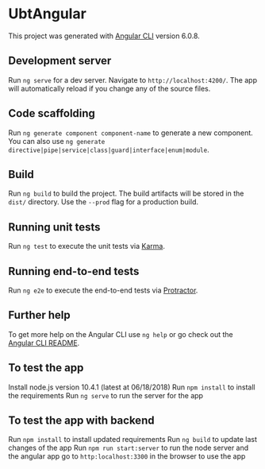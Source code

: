 # UbtAngular

This project was generated with [Angular CLI](https://github.com/angular/angular-cli) version 6.0.8.

## Development server

Run `ng serve` for a dev server. Navigate to `http://localhost:4200/`. The app will automatically reload if you change any of the source files.

## Code scaffolding

Run `ng generate component component-name` to generate a new component. You can also use `ng generate directive|pipe|service|class|guard|interface|enum|module`.

## Build

Run `ng build` to build the project. The build artifacts will be stored in the `dist/` directory. Use the `--prod` flag for a production build.

## Running unit tests

Run `ng test` to execute the unit tests via [Karma](https://karma-runner.github.io).

## Running end-to-end tests

Run `ng e2e` to execute the end-to-end tests via [Protractor](http://www.protractortest.org/).

## Further help

To get more help on the Angular CLI use `ng help` or go check out the [Angular CLI README](https://github.com/angular/angular-cli/blob/master/README.md).

## To test the app
Install node.js version 10.4.1 (latest at 06/18/2018)
Run `npm install` to install the requirements
Run `ng serve` to run the server for the app 

## To test the app with backend
Run `npm install` to install updated requirements
Run `ng build` to update last changes of the app
Run `npm run start:server` to run the node server and the angular app
go to `http:localhost:3300` in the browser to use the app
